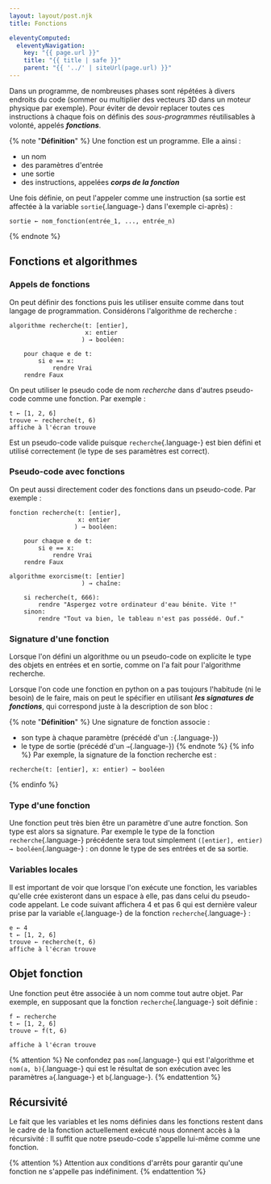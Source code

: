 ```yaml
---
layout: layout/post.njk
title: Fonctions

eleventyComputed:
  eleventyNavigation:
    key: "{{ page.url }}"
    title: "{{ title | safe }}"
    parent: "{{ '../' | siteUrl(page.url) }}"
---
```


Dans un programme, de nombreuses phases sont répétées à divers endroits du code (sommer ou multiplier des vecteurs 3D dans un moteur physique par exemple). Pour éviter de devoir replacer toutes ces instructions à chaque fois on définis des _sous-programmes_ réutilisables à volonté, appelés **_fonctions_**.

{% note "**Définition**" %}
Une fonction est un programme. Elle a ainsi :

- un nom
- des paramètres d'entrée
- une sortie
- des instructions, appelées **_corps de la fonction_**

Une fois définie, on peut l'appeler comme une instruction (sa sortie est affectée à la variable `sortie`{.language-} dans l'exemple ci-après) :

```pseudocode
sortie ← nom_fonction(entrée_1, ..., entrée_n)
```

{% endnote %}

## Fonctions et algorithmes

### Appels de fonctions

On peut définir des fonctions puis les utiliser ensuite comme dans tout langage de programmation. Considérons l'algorithme de recherche :

```pseudocode
algorithme recherche(t: [entier],
                     x: entier
                    ) → booléen:

    pour chaque e de t:
        si e == x:
            rendre Vrai
    rendre Faux
```

On peut utiliser le pseudo code de nom _recherche_ dans d'autres pseudo-code comme une fonction. Par exemple :

```pseudocode
t ← [1, 2, 6]
trouve ← recherche(t, 6)
affiche à l'écran trouve
```

Est un pseudo-code valide puisque `recherche`{.language-} est bien défini et utilisé correctement (le type de ses paramètres est correct).

### Pseudo-code avec fonctions

On peut aussi directement coder des fonctions dans un pseudo-code. Par exemple :

```pseudocode
fonction recherche(t: [entier],
                   x: entier
                  ) → booléen:

    pour chaque e de t:
        si e == x:
            rendre Vrai
    rendre Faux

algorithme exorcisme(t: [entier]
                    ) → chaîne:

    si recherche(t, 666):
        rendre "Aspergez votre ordinateur d'eau bénite. Vite !"
    sinon:
        rendre "Tout va bien, le tableau n'est pas possédé. Ouf."
```

### Signature d'une fonction

Lorsque l'on défini un algorithme ou un pseudo-code on explicite le type des objets en entrées et en sortie, comme on l'a fait pour l'algorithme recherche.

Lorsque l'on code une fonction en python on a pas toujours l'habitude (ni le besoin) de le faire, mais on peut le spécifier en utilisant **_les signatures de fonctions_**, qui correspond juste à la description de son bloc :

{% note "**Définition**" %}
Une signature de fonction associe :

- son type à chaque paramètre (précédé d'un `:`{.language-})
- le type de sortie (précédé d'un `→`{.language-})
  {% endnote %}
  {% info %}
  Par exemple, la signature de la fonction recherche est :

```pseudocode
recherche(t: [entier], x: entier) → booléen
```

{% endinfo %}

### <span id="type"></span>Type d'une fonction

Une fonction peut très bien être un paramètre d'une autre fonction. Son type est alors sa signature. Par exemple le type de la fonction `recherche`{.language-} précédente sera tout simplement `([entier], entier) → booléen`{.language-} : on donne le type de ses entrées et de sa sortie.

### Variables locales

Il est important de voir que lorsque l'on exécute une fonction, les variables qu'elle crée existeront dans un espace à elle, pas dans celui du pseudo-code appelant. Le code suivant affichera 4 et pas 6 qui est dernière valeur prise par la variable `e`{.language-} de la fonction `recherche`{.language-} :

```pseudocode
e ← 4
t ← [1, 2, 6]
trouve ← recherche(t, 6)
affiche à l'écran trouve
```

## Objet fonction

Une fonction peut être associée à un nom comme tout autre objet. Par exemple, en supposant que la fonction `recherche`{.language-} soit définie :

```pseudocode
f ← recherche
t ← [1, 2, 6]
trouve ← f(t, 6)

affiche à l'écran trouve
```

{% attention %}
Ne confondez pas `nom`{.language-} qui est l'algorithme et `nom(a, b)`{.language-} qui est le résultat de son exécution avec les paramètres `a`{.language-} et `b`{.language-}.
{% endattention %}

## Récursivité

Le fait que les variables et les noms définies dans les fonctions restent dans le cadre de la fonction actuellement exécuté nous donnent accès à la récursivité : Il suffit que notre pseudo-code s'appelle lui-même comme une fonction.

{% attention %}
Attention aux conditions d'arrêts pour garantir qu'une fonction ne s'appelle pas indéfiniment.
{% endattention %}
